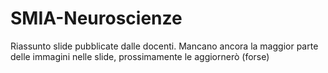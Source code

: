 # SMIA-Neuroscienze
Riassunto slide pubblicate dalle docenti. Mancano ancora la maggior parte delle immagini nelle slide, prossimamente le aggiornerò (forse)
